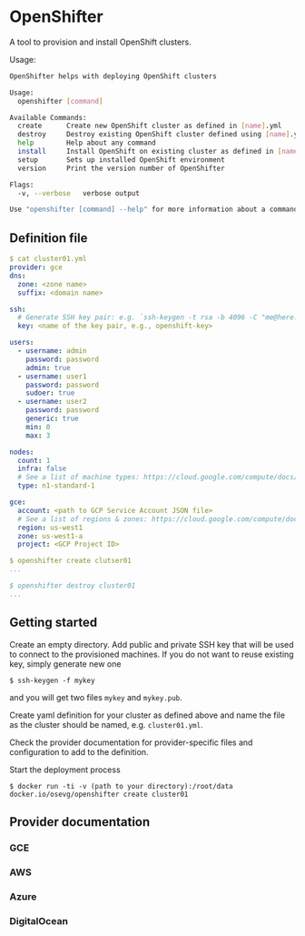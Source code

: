 # OpenShifter

A tool to provision and install OpenShift clusters.

Usage:

```bash
OpenShifter helps with deploying OpenShift clusters

Usage:
  openshifter [command]

Available Commands:
  create      Create new OpenShift cluster as defined in [name].yml
  destroy     Destroy existing OpenShift cluster defined using [name].yml
  help        Help about any command
  install     Install OpenShift on existing cluster as defined in [name].yml
  setup       Sets up installed OpenShift environment
  version     Print the version number of OpenShifter

Flags:
  -v, --verbose   verbose output

Use "openshifter [command] --help" for more information about a command.
```

## Definition file 

```yaml
$ cat cluster01.yml
provider: gce
dns:
  zone: <zone name>
  suffix: <domain name>

ssh:
  # Generate SSH key pair: e.g. `ssh-keygen -t rsa -b 4096 -C "me@here.com" -f openshift-key`
  key: <name of the key pair, e.g., openshift-key>

users:
  - username: admin
    password: password
    admin: true
  - username: user1
    password: password
    sudoer: true
  - username: user2
    password: password
    generic: true
    min: 0
    max: 3

nodes:
  count: 1
  infra: false
  # See a list of machine types: https://cloud.google.com/compute/docs/machine-types
  type: n1-standard-1

gce:
  account: <path to GCP Service Account JSON file>
  # See a list of regions & zones: https://cloud.google.com/compute/docs/regions-zones/regions-zones
  region: us-west1
  zone: us-west1-a
  project: <GCP Project ID>

$ openshifter create clutser01
...

$ openshifter destroy cluster01
...
```

## Getting started

Create an empty directory. Add public and private SSH key that will be used to connect to the  provisioned machines. If
you do not want to reuse existing key, simply generate new one

```
$ ssh-keygen -f mykey
```

and you will get two files `mykey` and `mykey.pub`.
 
Create yaml definition for your cluster as defined above and name the file as the cluster should be named, e.g. 
`cluster01.yml`.

Check the provider documentation for provider-specific files and configuration to add to the definition.

Start the deployment process

```
$ docker run -ti -v (path to your directory):/root/data docker.io/osevg/openshifter create cluster01
```

## Provider documentation

### GCE

### AWS

### Azure

### DigitalOcean
